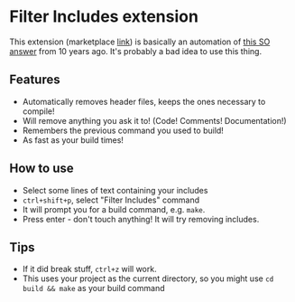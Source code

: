 # Filter Includes extension

This extension (marketplace [link](https://marketplace.visualstudio.com/items?itemName=pimlu.filterincludes)) is basically an automation of [this SO answer](https://stackoverflow.com/a/614915) from 10 years ago. It's probably a bad idea to use this thing.

## Features

 * Automatically removes header files, keeps the ones necessary to compile!
 * Will remove anything you ask it to! (Code! Comments! Documentation!)
 * Remembers the previous command you used to build!
 * As fast as your build times!

## How to use

 * Select some lines of text containing your includes
 * `ctrl+shift+p`, select "Filter Includes" command
 * It will prompt you for a build command, e.g. `make`.
 * Press enter - don't touch anything! It will try removing includes.

## Tips

 * If it did break stuff, `ctrl+z` will work.
 * This uses your project as the current directory, so you might use `cd build && make` as your build command
